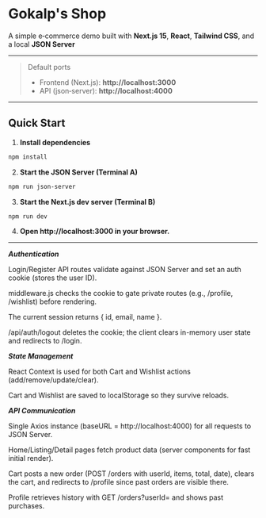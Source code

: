 # Gokalp's Shop

A simple e‑commerce demo built with **Next.js 15**, **React**, **Tailwind CSS**, and a local **JSON Server**

---

> Default ports
>
> - Frontend (Next.js): **http://localhost:3000**
> - API (json‑server): **http://localhost:4000**

---

## Quick Start

1) **Install dependencies**
```bash
npm install
```

2) **Start the JSON Server (Terminal A)**

```bash
npm run json-server
```

3) **Start the Next.js dev server (Terminal B)**

```bash
npm run dev
```

4) **Open http://localhost:3000 in your browser.**


---

***Authentication***

Login/Register API routes validate against JSON Server and set an auth cookie (stores the user ID).

middleware.js checks the cookie to gate private routes (e.g., /profile, /wishlist) before rendering.

The current session returns { id, email, name }.

/api/auth/logout deletes the cookie; the client clears in-memory user state and redirects to /login.

***State Management***

React Context is used for both Cart and Wishlist actions (add/remove/update/clear).

Cart and Wishlist are saved to localStorage so they survive reloads.


***API Communication***

Single Axios instance (baseURL = http://localhost:4000) for all requests to JSON Server.

Home/Listing/Detail pages fetch product data (server components for fast initial render).

Cart posts a new order (POST /orders with userId, items, total, date), clears the cart, and redirects to /profile since past orders are visible there.

Profile retrieves history with GET /orders?userId= and shows past purchases.